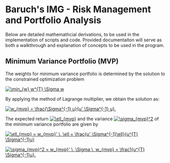 # Baruch's IMG - Risk Management and Portfolio Analysis
Below are detailed mathemathcial derivations, to be used in the implementation of scripts and code. Provided documentaiton will serve as both a walkthrough and explanation of concepts to be used in the program. 

## Minimum Variance Portfolio (MVP)
The weights for minimum variance portfolio is determined by the solution to the constrained optimization problem 

<a href="https://www.codecogs.com/eqnedit.php?latex=\min_{w}&space;w^{T}&space;\Sigma&space;w" target="_blank"><img src="https://latex.codecogs.com/gif.latex?\min_{w}&space;w^{T}&space;\Sigma&space;w" title="\min_{w} w^{T} \Sigma w" /></a>

By applying the method of Lagrange multiplier, we obtain the solution as:

<a href="https://www.codecogs.com/eqnedit.php?latex=w_{mvp}&space;=&space;\frac{\Sigma^{-1}&space;u}{u'&space;\Sigma^{-1}&space;u}." target="_blank"><img src="https://latex.codecogs.com/gif.latex?w_{mvp}&space;=&space;\frac{\Sigma^{-1}&space;u}{u'&space;\Sigma^{-1}&space;u}." title="w_{mvp} = \frac{\Sigma^{-1} u}{u' \Sigma^{-1} u}." /></a>

The expected return <a href="https://www.codecogs.com/eqnedit.php?latex=\ell_{mvp}" target="_blank"><img src="https://latex.codecogs.com/gif.latex?\ell_{mvp}" title="\ell_{mvp}" /></a> and the variance <a href="https://www.codecogs.com/eqnedit.php?latex=\sigma_{mvp}^2" target="_blank"><img src="https://latex.codecogs.com/gif.latex?\sigma_{mvp}^2" title="\sigma_{mvp}^2" /></a> of the minimum variance portfolio are given by 

<a href="https://www.codecogs.com/eqnedit.php?latex=\ell_{mvp}&space;=&space;w_{mvp}'&space;\,&space;\ell&space;=&space;\frac{u'&space;\Sigma^{-1}\ell}{u^{T}&space;\Sigma^{-1}u}" target="_blank"><img src="https://latex.codecogs.com/gif.latex?\ell_{mvp}&space;=&space;w_{mvp}'&space;\,&space;\ell&space;=&space;\frac{u'&space;\Sigma^{-1}\ell}{u^{T}&space;\Sigma^{-1}u}" title="\ell_{mvp} = w_{mvp}' \, \ell = \frac{u' \Sigma^{-1}\ell}{u^{T} \Sigma^{-1}u}" /></a>

<a href="https://www.codecogs.com/eqnedit.php?latex=\sigma_{mvp}^2&space;=&space;w_{mvp}'&space;\,&space;\Sigma&space;\,&space;w_{mvp}&space;=&space;\frac1{u^{T}&space;\Sigma^{-1}u}." target="_blank"><img src="https://latex.codecogs.com/gif.latex?\sigma_{mvp}^2&space;=&space;w_{mvp}'&space;\,&space;\Sigma&space;\,&space;w_{mvp}&space;=&space;\frac1{u^{T}&space;\Sigma^{-1}u}." title="\sigma_{mvp}^2 = w_{mvp}' \, \Sigma \, w_{mvp} = \frac1{u^{T} \Sigma^{-1}u}." /></a>

